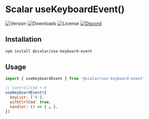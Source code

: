 # Scalar useKeyboardEvent()

![Version](https://img.shields.io/npm/v/%40scalar/use-keyboard-event)
![Downloads](https://img.shields.io/npm/dm/%40scalar/use-keyboard-event)
![License](https://img.shields.io/npm/l/%40scalar%2Fuse-keyboard-event)
[![Discord](https://img.shields.io/discord/1135330207960678410?style=flat&color=5865F2)](https://discord.gg/mw6FQRPh)

## Installation

```bash
npm install @scalar/use-keyboard-event
```

## Usage

```js
import { useKeyboardEvent } from '@scalar/use-keyboard-event'

// Control/Cmd + K
useKeyboardEvent({
  keyList: ['k'],
  withCtrlCmd: true,
  handler: () => { … },
})
```